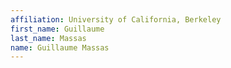 ```yaml
---
affiliation: University of California, Berkeley
first_name: Guillaume
last_name: Massas
name: Guillaume Massas
---
```

